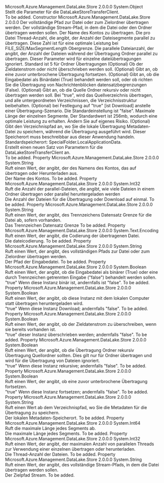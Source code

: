 <Type Name="TransferParameters" FullName="Microsoft.Azure.Management.DataLake.Store.TransferParameters">
  <TypeSignature Language="C#" Value="public class TransferParameters" />
  <TypeSignature Language="ILAsm" Value=".class public auto ansi beforefieldinit TransferParameters extends System.Object" />
  <TypeSignature Language="DocId" Value="T:Microsoft.Azure.Management.DataLake.Store.TransferParameters" />
  <TypeSignature Language="VB.NET" Value="Public Class TransferParameters" />
  <TypeSignature Language="F#" Value="type TransferParameters = class" />
  <AssemblyInfo>
    <AssemblyName>Microsoft.Azure.Management.DataLake.Store</AssemblyName>
    <AssemblyVersion>2.0.0.0</AssemblyVersion>
  </AssemblyInfo>
  <Base>
    <BaseTypeName>System.Object</BaseTypeName>
  </Base>
  <Interfaces />
  <Docs>
    <summary>
            Stellt die Parameter für die DataLakeStoreTransferClient.
            </summary>
    <remarks>To be added.</remarks>
  </Docs>
  <Members>
    <Member MemberName=".ctor">
      <MemberSignature Language="C#" Value="public TransferParameters (string inputFilePath, string targetStreamPath, string accountName, int perFileThreadCount = -1, int concurrentFileCount = -1, bool isOverwrite = false, bool isResume = false, bool isBinary = true, bool isRecursive = false, bool isDownload = false, long maxSegmentLength = 268435456, string localMetadataLocation = null);" />
      <MemberSignature Language="ILAsm" Value=".method public hidebysig specialname rtspecialname instance void .ctor(string inputFilePath, string targetStreamPath, string accountName, int32 perFileThreadCount, int32 concurrentFileCount, bool isOverwrite, bool isResume, bool isBinary, bool isRecursive, bool isDownload, int64 maxSegmentLength, string localMetadataLocation) cil managed" />
      <MemberSignature Language="DocId" Value="M:Microsoft.Azure.Management.DataLake.Store.TransferParameters.#ctor(System.String,System.String,System.String,System.Int32,System.Int32,System.Boolean,System.Boolean,System.Boolean,System.Boolean,System.Boolean,System.Int64,System.String)" />
      <MemberSignature Language="VB.NET" Value="Public Sub New (inputFilePath As String, targetStreamPath As String, accountName As String, Optional perFileThreadCount As Integer = -1, Optional concurrentFileCount As Integer = -1, Optional isOverwrite As Boolean = false, Optional isResume As Boolean = false, Optional isBinary As Boolean = true, Optional isRecursive As Boolean = false, Optional isDownload As Boolean = false, Optional maxSegmentLength As Long = 268435456, Optional localMetadataLocation As String = null)" />
      <MemberSignature Language="F#" Value="new Microsoft.Azure.Management.DataLake.Store.TransferParameters : string * string * string * int * int * bool * bool * bool * bool * bool * int64 * string -&gt; Microsoft.Azure.Management.DataLake.Store.TransferParameters" Usage="new Microsoft.Azure.Management.DataLake.Store.TransferParameters (inputFilePath, targetStreamPath, accountName, perFileThreadCount, concurrentFileCount, isOverwrite, isResume, isBinary, isRecursive, isDownload, maxSegmentLength, localMetadataLocation)" />
      <MemberType>Constructor</MemberType>
      <AssemblyInfo>
        <AssemblyName>Microsoft.Azure.Management.DataLake.Store</AssemblyName>
        <AssemblyVersion>2.0.0.0</AssemblyVersion>
      </AssemblyInfo>
      <Parameters>
        <Parameter Name="inputFilePath" Type="System.String" />
        <Parameter Name="targetStreamPath" Type="System.String" />
        <Parameter Name="accountName" Type="System.String" />
        <Parameter Name="perFileThreadCount" Type="System.Int32" />
        <Parameter Name="concurrentFileCount" Type="System.Int32" />
        <Parameter Name="isOverwrite" Type="System.Boolean" />
        <Parameter Name="isResume" Type="System.Boolean" />
        <Parameter Name="isBinary" Type="System.Boolean" />
        <Parameter Name="isRecursive" Type="System.Boolean" />
        <Parameter Name="isDownload" Type="System.Boolean" />
        <Parameter Name="maxSegmentLength" Type="System.Int64" />
        <Parameter Name="localMetadataLocation" Type="System.String" />
      </Parameters>
      <Docs>
        <param name="inputFilePath">Der vollständige Pfad zur Datei oder zum Zielordner übertragen werden.</param>
        <param name="targetStreamPath">Der vollständige Stream-Pfad, in dem die Datei oder den Ordner übertragen werden sollen.</param>
        <param name="accountName">Der Name des Kontos zu übertragen.</param>
        <param name="perFileThreadCount">Die pro Datei Thread-Anzahl, die angibt, der Anzahl der Dateisegmente parallel zu übertragen. Diese Zahl ist für eine optimale Leistung bei FILE_SIZE/MaxSegmentLength Obergrenze.</param>
        <param name="concurrentFileCount">Die parallele Dateianzahl, der angibt, der Anzahl der Dateien während der Übertragung Ordner parallel zu übertragen. Dieser Parameter wird für einzelne dateiübertragungen ignoriert. Standard ist 5 für Ordner Übertragungen</param>
        <param name="isOverwrite">(Optional) Ob der Zieldatenstrom oder nicht überschrieben werden soll.</param>
        <param name="isResume">(Optional) Gibt an, ob eine zuvor unterbrochene Übertragung fortsetzen.</param>
        <param name="isBinary">(Optional) Gibt an, ob die Eingabedatei als Binärdatei (True) behandelt werden soll, oder ob richten Sie die Übertragung von Nachrichtenblöcken datensatzbegrenzungen (False).</param>
        <param name="isRecursive">(Optional) Gibt an, ob die Quelle Ordner rekursiv oder nicht übertragen werden soll. Bei "true", wird das Quellverzeichnis übertragen, und alle untergeordneten Verzeichnissen, die Verzeichnisstruktur beibehalten.</param>
        <param name="isDownload">(Optional) bei Festlegung auf <c>"true"</c> [ist Download] anstelle einer Übertragung-Szenario. Die Standardeinstellung ist "false".</param>
        <param name="maxSegmentLength">Maximale Länge der einzelnen Segmente. Der Standardwert ist 256mb, wodurch eine optimale Leistung zu erhalten. Ändern Sie auf eigenes Risiko.</param>
        <param name="localMetadataLocation">(Optional) Gibt den Verzeichnispfad an, wo Sie die lokale Übertragung Metadaten-Datei zu speichern, während die Übertragung ausgeführt wird. Dieser Speicherort muss beschreibbar aus dieser Anwendung handeln. Standardspeicherort: SpecialFolder.LocalApplicationData.</param>
        <summary>
            Erstellt einen neuen Satz von Parametern für die DataLakeStoreTransferClient an.
            </summary>
        <remarks>To be added.</remarks>
      </Docs>
    </Member>
    <Member MemberName="AccountName">
      <MemberSignature Language="C#" Value="public string AccountName { get; }" />
      <MemberSignature Language="ILAsm" Value=".property instance string AccountName" />
      <MemberSignature Language="DocId" Value="P:Microsoft.Azure.Management.DataLake.Store.TransferParameters.AccountName" />
      <MemberSignature Language="VB.NET" Value="Public ReadOnly Property AccountName As String" />
      <MemberSignature Language="F#" Value="member this.AccountName : string" Usage="Microsoft.Azure.Management.DataLake.Store.TransferParameters.AccountName" />
      <MemberType>Property</MemberType>
      <AssemblyInfo>
        <AssemblyName>Microsoft.Azure.Management.DataLake.Store</AssemblyName>
        <AssemblyVersion>2.0.0.0</AssemblyVersion>
      </AssemblyInfo>
      <ReturnValue>
        <ReturnType>System.String</ReturnType>
      </ReturnValue>
      <Docs>
        <summary>
            Ruft einen Wert, der angibt, der des Namens des Kontos, das auf übertragen oder Herunterladen aus.
            </summary>
        <value>
            Der Name des Kontos.
            </value>
        <remarks>To be added.</remarks>
      </Docs>
    </Member>
    <Member MemberName="ConcurrentFileCount">
      <MemberSignature Language="C#" Value="public int ConcurrentFileCount { get; }" />
      <MemberSignature Language="ILAsm" Value=".property instance int32 ConcurrentFileCount" />
      <MemberSignature Language="DocId" Value="P:Microsoft.Azure.Management.DataLake.Store.TransferParameters.ConcurrentFileCount" />
      <MemberSignature Language="VB.NET" Value="Public ReadOnly Property ConcurrentFileCount As Integer" />
      <MemberSignature Language="F#" Value="member this.ConcurrentFileCount : int" Usage="Microsoft.Azure.Management.DataLake.Store.TransferParameters.ConcurrentFileCount" />
      <MemberType>Property</MemberType>
      <AssemblyInfo>
        <AssemblyName>Microsoft.Azure.Management.DataLake.Store</AssemblyName>
        <AssemblyVersion>2.0.0.0</AssemblyVersion>
      </AssemblyInfo>
      <ReturnValue>
        <ReturnType>System.Int32</ReturnType>
      </ReturnValue>
      <Docs>
        <summary>
            Ruft die Anzahl der parallel-Dateien, die angibt, wie viele Dateien in einem Ordner übertragen oder parallel heruntergeladen werden
            </summary>
        <value>
            Die Anzahl der Dateien für die Übertragung oder Download auf einmal.
            </value>
        <remarks>To be added.</remarks>
      </Docs>
    </Member>
    <Member MemberName="Delimiter">
      <MemberSignature Language="C#" Value="public string Delimiter { get; }" />
      <MemberSignature Language="ILAsm" Value=".property instance string Delimiter" />
      <MemberSignature Language="DocId" Value="P:Microsoft.Azure.Management.DataLake.Store.TransferParameters.Delimiter" />
      <MemberSignature Language="VB.NET" Value="Public ReadOnly Property Delimiter As String" />
      <MemberSignature Language="F#" Value="member this.Delimiter : string" Usage="Microsoft.Azure.Management.DataLake.Store.TransferParameters.Delimiter" />
      <MemberType>Property</MemberType>
      <AssemblyInfo>
        <AssemblyName>Microsoft.Azure.Management.DataLake.Store</AssemblyName>
        <AssemblyVersion>2.0.0.0</AssemblyVersion>
      </AssemblyInfo>
      <ReturnValue>
        <ReturnType>System.String</ReturnType>
      </ReturnValue>
      <Docs>
        <summary>
            Ruft einen Wert, der angibt, des Trennzeichens Datensatz Grenze für die Datei ab, sofern vorhanden.
            </summary>
        <value>
            Das Trennzeichen Datensatz Grenze
            </value>
        <remarks>To be added.</remarks>
      </Docs>
    </Member>
    <Member MemberName="FileEncoding">
      <MemberSignature Language="C#" Value="public System.Text.Encoding FileEncoding { get; }" />
      <MemberSignature Language="ILAsm" Value=".property instance class System.Text.Encoding FileEncoding" />
      <MemberSignature Language="DocId" Value="P:Microsoft.Azure.Management.DataLake.Store.TransferParameters.FileEncoding" />
      <MemberSignature Language="VB.NET" Value="Public ReadOnly Property FileEncoding As Encoding" />
      <MemberSignature Language="F#" Value="member this.FileEncoding : System.Text.Encoding" Usage="Microsoft.Azure.Management.DataLake.Store.TransferParameters.FileEncoding" />
      <MemberType>Property</MemberType>
      <AssemblyInfo>
        <AssemblyName>Microsoft.Azure.Management.DataLake.Store</AssemblyName>
        <AssemblyVersion>2.0.0.0</AssemblyVersion>
      </AssemblyInfo>
      <ReturnValue>
        <ReturnType>System.Text.Encoding</ReturnType>
      </ReturnValue>
      <Docs>
        <summary>
            Ruft einen Wert, der angibt, die Codierung der übertragenen Datei.
            </summary>
        <value>
            Die dateicodierung.
            </value>
        <remarks>To be added.</remarks>
      </Docs>
    </Member>
    <Member MemberName="InputFilePath">
      <MemberSignature Language="C#" Value="public string InputFilePath { get; }" />
      <MemberSignature Language="ILAsm" Value=".property instance string InputFilePath" />
      <MemberSignature Language="DocId" Value="P:Microsoft.Azure.Management.DataLake.Store.TransferParameters.InputFilePath" />
      <MemberSignature Language="VB.NET" Value="Public ReadOnly Property InputFilePath As String" />
      <MemberSignature Language="F#" Value="member this.InputFilePath : string" Usage="Microsoft.Azure.Management.DataLake.Store.TransferParameters.InputFilePath" />
      <MemberType>Property</MemberType>
      <AssemblyInfo>
        <AssemblyName>Microsoft.Azure.Management.DataLake.Store</AssemblyName>
        <AssemblyVersion>2.0.0.0</AssemblyVersion>
      </AssemblyInfo>
      <ReturnValue>
        <ReturnType>System.String</ReturnType>
      </ReturnValue>
      <Docs>
        <summary>
            Ruft einen Wert, der angibt, des vollständigen Pfads zur Datei oder zum Zielordner übertragen werden.
            </summary>
        <value>
            Der Pfad der Eingabedatei.
            </value>
        <remarks>To be added.</remarks>
      </Docs>
    </Member>
    <Member MemberName="IsBinary">
      <MemberSignature Language="C#" Value="public bool IsBinary { get; }" />
      <MemberSignature Language="ILAsm" Value=".property instance bool IsBinary" />
      <MemberSignature Language="DocId" Value="P:Microsoft.Azure.Management.DataLake.Store.TransferParameters.IsBinary" />
      <MemberSignature Language="VB.NET" Value="Public ReadOnly Property IsBinary As Boolean" />
      <MemberSignature Language="F#" Value="member this.IsBinary : bool" Usage="Microsoft.Azure.Management.DataLake.Store.TransferParameters.IsBinary" />
      <MemberType>Property</MemberType>
      <AssemblyInfo>
        <AssemblyName>Microsoft.Azure.Management.DataLake.Store</AssemblyName>
        <AssemblyVersion>2.0.0.0</AssemblyVersion>
      </AssemblyInfo>
      <ReturnValue>
        <ReturnType>System.Boolean</ReturnType>
      </ReturnValue>
      <Docs>
        <summary>
            Ruft einen Wert, der angibt, ob die Eingabedatei als binärer (True) oder eine durch Trennzeichen getrennten Eingabe ("false") behandelt werden sollen.
            </summary>
        <value>
          <c>"true"</c> Wenn diese Instanz binär ist, andernfalls ist <c>"false"</c>.
            </value>
        <remarks>To be added.</remarks>
      </Docs>
    </Member>
    <Member MemberName="IsDownload">
      <MemberSignature Language="C#" Value="public bool IsDownload { get; }" />
      <MemberSignature Language="ILAsm" Value=".property instance bool IsDownload" />
      <MemberSignature Language="DocId" Value="P:Microsoft.Azure.Management.DataLake.Store.TransferParameters.IsDownload" />
      <MemberSignature Language="VB.NET" Value="Public ReadOnly Property IsDownload As Boolean" />
      <MemberSignature Language="F#" Value="member this.IsDownload : bool" Usage="Microsoft.Azure.Management.DataLake.Store.TransferParameters.IsDownload" />
      <MemberType>Property</MemberType>
      <AssemblyInfo>
        <AssemblyName>Microsoft.Azure.Management.DataLake.Store</AssemblyName>
        <AssemblyVersion>2.0.0.0</AssemblyVersion>
      </AssemblyInfo>
      <ReturnValue>
        <ReturnType>System.Boolean</ReturnType>
      </ReturnValue>
      <Docs>
        <summary>
            Ruft einen Wert, der angibt, ob diese Instanz mit dem lokalen Computer statt übertragen heruntergeladen wird.
            </summary>
        <value>
          <c>"true"</c> Wenn diese Instanz Download; andernfalls <c>"false"</c>.
            </value>
        <remarks>To be added.</remarks>
      </Docs>
    </Member>
    <Member MemberName="IsOverwrite">
      <MemberSignature Language="C#" Value="public bool IsOverwrite { get; }" />
      <MemberSignature Language="ILAsm" Value=".property instance bool IsOverwrite" />
      <MemberSignature Language="DocId" Value="P:Microsoft.Azure.Management.DataLake.Store.TransferParameters.IsOverwrite" />
      <MemberSignature Language="VB.NET" Value="Public ReadOnly Property IsOverwrite As Boolean" />
      <MemberSignature Language="F#" Value="member this.IsOverwrite : bool" Usage="Microsoft.Azure.Management.DataLake.Store.TransferParameters.IsOverwrite" />
      <MemberType>Property</MemberType>
      <AssemblyInfo>
        <AssemblyName>Microsoft.Azure.Management.DataLake.Store</AssemblyName>
        <AssemblyVersion>2.0.0.0</AssemblyVersion>
      </AssemblyInfo>
      <ReturnValue>
        <ReturnType>System.Boolean</ReturnType>
      </ReturnValue>
      <Docs>
        <summary>
            Ruft einen Wert, der angibt, ob der Zieldatenstrom zu überschreiben, wenn sie bereits vorhanden ist.
            </summary>
        <value>
          <c>"true"</c> dieser Instanz überschrieben werden; andernfalls <c>"false"</c>.
            </value>
        <remarks>To be added.</remarks>
      </Docs>
    </Member>
    <Member MemberName="IsRecursive">
      <MemberSignature Language="C#" Value="public bool IsRecursive { get; }" />
      <MemberSignature Language="ILAsm" Value=".property instance bool IsRecursive" />
      <MemberSignature Language="DocId" Value="P:Microsoft.Azure.Management.DataLake.Store.TransferParameters.IsRecursive" />
      <MemberSignature Language="VB.NET" Value="Public ReadOnly Property IsRecursive As Boolean" />
      <MemberSignature Language="F#" Value="member this.IsRecursive : bool" Usage="Microsoft.Azure.Management.DataLake.Store.TransferParameters.IsRecursive" />
      <MemberType>Property</MemberType>
      <AssemblyInfo>
        <AssemblyName>Microsoft.Azure.Management.DataLake.Store</AssemblyName>
        <AssemblyVersion>2.0.0.0</AssemblyVersion>
      </AssemblyInfo>
      <ReturnValue>
        <ReturnType>System.Boolean</ReturnType>
      </ReturnValue>
      <Docs>
        <summary>
            Ruft einen Wert, der angibt, ob die Übertragung Ordner rekursiv Übertragung Quellordner sollten. Dies gilt nur für Ordner übertragen und wird für die Übertragung von Dateien ignoriert.
            </summary>
        <value>
          <c>"true"</c> Wenn diese Instanz rekursive; andernfalls <c>"false"</c>.
            </value>
        <remarks>To be added.</remarks>
      </Docs>
    </Member>
    <Member MemberName="IsResume">
      <MemberSignature Language="C#" Value="public bool IsResume { get; }" />
      <MemberSignature Language="ILAsm" Value=".property instance bool IsResume" />
      <MemberSignature Language="DocId" Value="P:Microsoft.Azure.Management.DataLake.Store.TransferParameters.IsResume" />
      <MemberSignature Language="VB.NET" Value="Public ReadOnly Property IsResume As Boolean" />
      <MemberSignature Language="F#" Value="member this.IsResume : bool" Usage="Microsoft.Azure.Management.DataLake.Store.TransferParameters.IsResume" />
      <MemberType>Property</MemberType>
      <AssemblyInfo>
        <AssemblyName>Microsoft.Azure.Management.DataLake.Store</AssemblyName>
        <AssemblyVersion>2.0.0.0</AssemblyVersion>
      </AssemblyInfo>
      <ReturnValue>
        <ReturnType>System.Boolean</ReturnType>
      </ReturnValue>
      <Docs>
        <summary>
            Ruft einen Wert, der angibt, ob eine zuvor unterbrochene Übertragung fortsetzen.
            </summary>
        <value>
          <c>"true"</c> Wenn diese Instanz fortsetzen; andernfalls <c>"false"</c>.
            </value>
        <remarks>To be added.</remarks>
      </Docs>
    </Member>
    <Member MemberName="LocalMetadataLocation">
      <MemberSignature Language="C#" Value="public string LocalMetadataLocation { get; }" />
      <MemberSignature Language="ILAsm" Value=".property instance string LocalMetadataLocation" />
      <MemberSignature Language="DocId" Value="P:Microsoft.Azure.Management.DataLake.Store.TransferParameters.LocalMetadataLocation" />
      <MemberSignature Language="VB.NET" Value="Public ReadOnly Property LocalMetadataLocation As String" />
      <MemberSignature Language="F#" Value="member this.LocalMetadataLocation : string" Usage="Microsoft.Azure.Management.DataLake.Store.TransferParameters.LocalMetadataLocation" />
      <MemberType>Property</MemberType>
      <AssemblyInfo>
        <AssemblyName>Microsoft.Azure.Management.DataLake.Store</AssemblyName>
        <AssemblyVersion>2.0.0.0</AssemblyVersion>
      </AssemblyInfo>
      <ReturnValue>
        <ReturnType>System.String</ReturnType>
      </ReturnValue>
      <Docs>
        <summary>
            Ruft einen Wert ab dem Verzeichnispfad, wo Sie die Metadaten für die Übertragung zu speichern.
            </summary>
        <value>
            Der lokalen Metadaten-Speicherort.
            </value>
        <remarks>To be added.</remarks>
      </Docs>
    </Member>
    <Member MemberName="MaxSegementLength">
      <MemberSignature Language="C#" Value="public long MaxSegementLength { get; }" />
      <MemberSignature Language="ILAsm" Value=".property instance int64 MaxSegementLength" />
      <MemberSignature Language="DocId" Value="P:Microsoft.Azure.Management.DataLake.Store.TransferParameters.MaxSegementLength" />
      <MemberSignature Language="VB.NET" Value="Public ReadOnly Property MaxSegementLength As Long" />
      <MemberSignature Language="F#" Value="member this.MaxSegementLength : int64" Usage="Microsoft.Azure.Management.DataLake.Store.TransferParameters.MaxSegementLength" />
      <MemberType>Property</MemberType>
      <AssemblyInfo>
        <AssemblyName>Microsoft.Azure.Management.DataLake.Store</AssemblyName>
        <AssemblyVersion>2.0.0.0</AssemblyVersion>
      </AssemblyInfo>
      <ReturnValue>
        <ReturnType>System.Int64</ReturnType>
      </ReturnValue>
      <Docs>
        <summary>
            Ruft die maximale Länge jedes Segments ab.
            </summary>
        <value>
            Die maximale Länge jedes Segments.
            </value>
        <remarks>To be added.</remarks>
      </Docs>
    </Member>
    <Member MemberName="PerFileThreadCount">
      <MemberSignature Language="C#" Value="public int PerFileThreadCount { get; }" />
      <MemberSignature Language="ILAsm" Value=".property instance int32 PerFileThreadCount" />
      <MemberSignature Language="DocId" Value="P:Microsoft.Azure.Management.DataLake.Store.TransferParameters.PerFileThreadCount" />
      <MemberSignature Language="VB.NET" Value="Public ReadOnly Property PerFileThreadCount As Integer" />
      <MemberSignature Language="F#" Value="member this.PerFileThreadCount : int" Usage="Microsoft.Azure.Management.DataLake.Store.TransferParameters.PerFileThreadCount" />
      <MemberType>Property</MemberType>
      <AssemblyInfo>
        <AssemblyName>Microsoft.Azure.Management.DataLake.Store</AssemblyName>
        <AssemblyVersion>2.0.0.0</AssemblyVersion>
      </AssemblyInfo>
      <ReturnValue>
        <ReturnType>System.Int32</ReturnType>
      </ReturnValue>
      <Docs>
        <summary>
            Ruft einen Wert, der angibt, der maximalen Anzahl von parallelen Threads zur Verwendung einer einzelnen übertragen oder herunterladen.
            </summary>
        <value>
            Die Thread-Anzahl der Dateien.
            </value>
        <remarks>To be added.</remarks>
      </Docs>
    </Member>
    <Member MemberName="TargetStreamPath">
      <MemberSignature Language="C#" Value="public string TargetStreamPath { get; }" />
      <MemberSignature Language="ILAsm" Value=".property instance string TargetStreamPath" />
      <MemberSignature Language="DocId" Value="P:Microsoft.Azure.Management.DataLake.Store.TransferParameters.TargetStreamPath" />
      <MemberSignature Language="VB.NET" Value="Public ReadOnly Property TargetStreamPath As String" />
      <MemberSignature Language="F#" Value="member this.TargetStreamPath : string" Usage="Microsoft.Azure.Management.DataLake.Store.TransferParameters.TargetStreamPath" />
      <MemberType>Property</MemberType>
      <AssemblyInfo>
        <AssemblyName>Microsoft.Azure.Management.DataLake.Store</AssemblyName>
        <AssemblyVersion>2.0.0.0</AssemblyVersion>
      </AssemblyInfo>
      <ReturnValue>
        <ReturnType>System.String</ReturnType>
      </ReturnValue>
      <Docs>
        <summary>
            Ruft einen Wert, der angibt, des vollständige Stream-Pfads, in dem die Datei übertragen werden sollen.
            </summary>
        <value>
            Der Zielpfad Stream.
            </value>
        <remarks>To be added.</remarks>
      </Docs>
    </Member>
  </Members>
</Type>